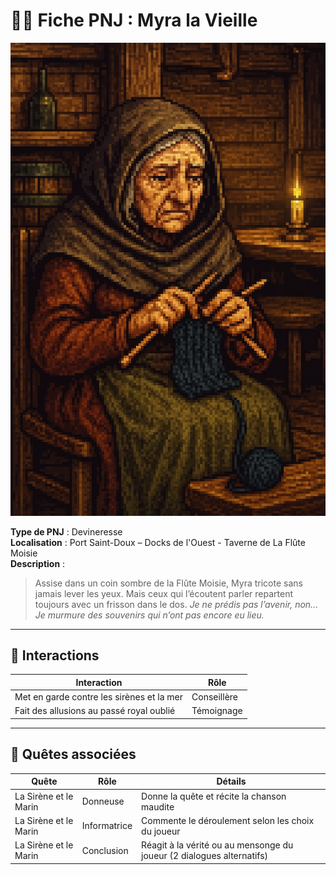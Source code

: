 # 🧍‍♀️ Fiche PNJ : Myra la Vieille

![myra-la-vieille.png](../../assets/img/chapter1/npc/myra-la-vieille.png)

**Type de PNJ** : Devineresse  
**Localisation** : Port Saint-Doux – Docks de l'Ouest - Taverne de La Flûte Moisie  
**Description** :
> Assise dans un coin sombre de la Flûte Moisie, Myra tricote sans jamais lever les yeux. Mais ceux qui l’écoutent
> parler repartent toujours avec un frisson dans le dos.
> *Je ne prédis pas l’avenir, non… Je murmure des souvenirs qui n’ont pas encore eu lieu.*

---

## 💬 Interactions

| Interaction                               | Rôle        |
|-------------------------------------------|-------------|
| Met en garde contre les sirènes et la mer | Conseillère |
| Fait des allusions au passé royal oublié  | Témoignage  |

---

## 📜 Quêtes associées

| Quête                 | Rôle         | Détails                                                               |
|-----------------------|--------------|-----------------------------------------------------------------------|
| La Sirène et le Marin | Donneuse     | Donne la quête et récite la chanson maudite                           |
| La Sirène et le Marin | Informatrice | Commente le déroulement selon les choix du joueur                     |
| La Sirène et le Marin | Conclusion   | Réagit à la vérité ou au mensonge du joueur (2 dialogues alternatifs) |
